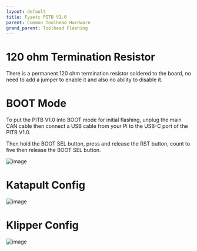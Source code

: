 ```yaml
---
layout: default 
title: Fysetc PITB V1.0
parent: Common Toolhead Hardware
grand_parent: Toolhead Flashing
---
```


# 120 ohm Termination Resistor

There is a permanent 120 ohm termination resistor soldered to the board, no need to add a jumper to enable it and also no ability to disable it.


# BOOT Mode

To put the PITB V1.0 into BOOT mode for initial flashing, unplug the main CAN cable then connect a USB cable from your Pi to the USB-C port of the PITB V1.0.

Then hold the BOOT SEL button, press and release the RST button, count to five then release the BOOT SEL button.

![image](https://github.com/user-attachments/assets/2338aaf5-2891-4ff2-988f-7329fe6e907d)


# Katapult Config

![image](https://github.com/user-attachments/assets/80176c27-3310-4827-b0aa-01469ddc1d2a)



# Klipper Config

![image](https://github.com/user-attachments/assets/adc4420c-4183-4620-b816-086a8b0de25e)

